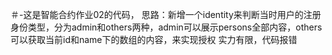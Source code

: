 ＃-这是智能合约作业02的代码，
思路：新增一个identity来判断当时用户的注册身份类型，分为admin和others两种，admin可以展示persons全部内容，others可以获取当前id和name下的数组的内容，来实现授权
实力有限，代码报错

